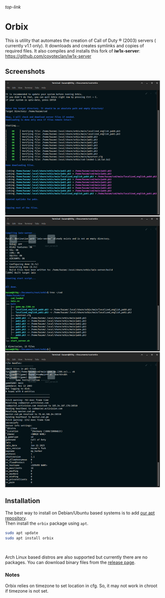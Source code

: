 ###### top-link

# Orbix
This is utility that automates the creation of Call of Duty ®️ (2003) servers ( currently v1.1 only).
It downloads and creates symlinks and copies of required files.
It also compiles and installs this fork of **iw1x-server**: https://github.com/coyoteclan/iw1x-server 

## Screenshots

![](images/1.png)
![](images/2.png)
![](images/3.png)

## Installation
The best way to install on Debian/Ubuntu based systems is to add [our apt repository](https://github.com/Wolf-Pack-Clan/kOS-packages/).</br>
Then install the `orbix` package using `apt`.

```bash
sudo apt update
sudo apt install orbix
```
</br>

Arch Linux based distros are also supported but currently there are no packages. You can download binary files from the [release page](https://github.com/Wolf-Pack-Clan/orbix/releases).

### Notes
Orbix relies on timezone to set location in cfg. So, it may not work in chroot if timezone is not set.
